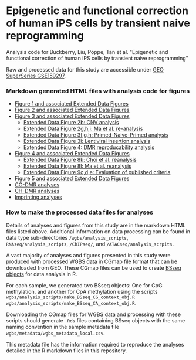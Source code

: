 # Epigenetic and functional correction of human iPS cells by transient naive reprogramming

Analysis code for Buckberry, Liu, Poppe, Tan et al. "Epigenetic and functional correction of human iPS cells by transient naive reprogramming"

Raw and processed data for this study are accessible under [GEO SuperSeries GSE159297](https://www.ncbi.nlm.nih.gov/geo/query/acc.cgi?acc=GSE159297).

### Markdown generated HTML files with analysis code for figures
- [Figure 1 and associated Extended Data Figures](Figure_1.md)
- [Figure 2 and associated Extended Data Figures](Fig_2.md)
- [Figure 3 and associated Extended Data Figures](Fig_3.md)
    - [Extended Data Figure 2b: CNV analysis](ED_Fig_2b_CNV_analysis.md)
    - [Extended Data Figure 2g,h,i: Ma et al. re-analysis](ED_Fig_3ghi_Ma_et_al_analysis.md)
    - [Extended Data Figure 3f,g,h: Primed-Naive-Primed analysis](ED_Fig_4fgh_PNP_iPSC_analysis.md)
    - [Extended Data Figure 3i: Lentiviral insertion analysis]()
    - [Extended Data Figure 4: DMR reproducability analysis]()
- [Figure 4 and associated Extended Data Figures]()
    - [Extended Data Figure 8k: Choi et al. reanalysis](Choi_ESC_iPSC_differential_expression.html)
    - [Extended Data Figure 8l: Ma et al. reanalysis](SCNT_differential_expression.md)
    - [Extended Data Figure 9c,d,e: Evaluation of published criteria](REVISION_Koyanagi_Ruiz_genes_TE_methylation.md)
- [Figure 5 and associated Extended Data Figures](REVISION_differentiation_quantifications.md)  
- [CG-DMR analyses](CG_DMR_analysis.html)
- [CH-DMR analyses](CH_DMR_analysis.nb.html)
- [Imprinting analyses](REVISION_imprinting_analyses.html)

### How to make the processed data files for analyses
Details of analyses and figures from this study are in the markdown HTML files listed above. Additional information on data processing can be found in data type sub-directories `/wgbs/analysis_scripts`, `RNAseq/analysis_scripts`, `/ChIPseq/`, and `/ATACseq/analysis_scrpits`.   

A vast majority of analyses and figures presented in this study were produced with processed WGBS data in CGmap file format that can be downloaded from GEO. These CGmap files can be used to create [BSseq objects](https://www.bioconductor.org/packages/devel/bioc/vignettes/bsseq/inst/doc/bsseq.html#3_Using_objects_of_class_BSseq) for data analysis in R.   

For each sample, we generated two BSseq objects: One for CpG methylation, and another for CpA methylation using the scripts `wgbs/analysis_scripts/make_BSseq_CG_context_obj.R` `wgbs/analysis_scripts/make_BSseq_CA_context_obj.R`.  

Downloading the CGmap files for WGBS data and processing with these scripts should generate `.Rds` files containing BSseq objects with the same naming convention in the sample metadata file `wgbs/metadata/wgbs_metadata_local.csv`.  

This metadata file has the information required to reproduce the analyses detailed in the R markdown files in this repository.  











